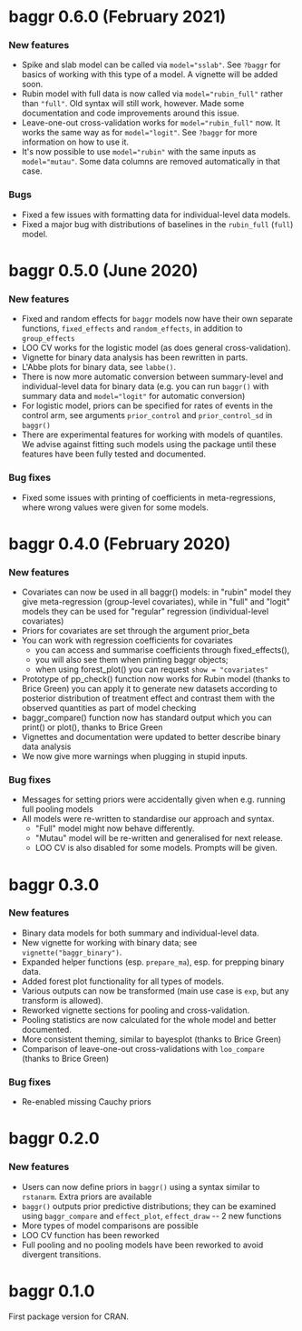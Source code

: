 # baggr 0.6.0 (February 2021)

### New features

* Spike and slab model can be called via `model="sslab"`. See `?baggr` for basics of
  working with this type of a model. A vignette will be added soon.
* Rubin model with full data is now called via `model="rubin_full"` rather than `"full"`. 
  Old syntax will still work, however. Made some documentation and code improvements
  around this issue.
* Leave-one-out cross-validation works for `model="rubin_full"` now. It works the same 
  way as for `model="logit"`. See `?baggr` for more information on how to use it.
* It's now possible to use `model="rubin"` with the same inputs as `model="mutau"`.
  Some data columns are removed automatically in that case.
  
### Bugs

* Fixed a few issues with formatting data for individual-level data models.
* Fixed a major bug with distributions of baselines in the `rubin_full` (`full`) model.


# baggr 0.5.0 (June 2020)

### New features

* Fixed and random effects for `baggr` models now have their own separate functions,
  `fixed_effects` and `random_effects`, in addition to `group_effects`
* LOO CV works for the logistic model (as does general cross-validation).
* Vignette for binary data analysis has been rewritten in parts.
* L'Abbe plots for binary data, see `labbe()`.
* There is now more automatic conversion between summary-level and individual-level
  data for binary data (e.g. you can run `baggr()` with summary data and `model="logit"`
  for automatic conversion)
* For logistic model, priors can be specified for rates of events in the control arm,
  see arguments `prior_control` and `prior_control_sd` in `baggr()`
* There are experimental features for working with models of quantiles. 
  We advise against fitting such models using the package until these features
  have been fully tested and documented.
  

### Bug fixes

* Fixed some issues with printing of coefficients in meta-regressions,
  where wrong values were given for some models.




# baggr 0.4.0 (February 2020)

### New features

* Covariates can now be used in all baggr() models: in "rubin" model they give meta-regression
  (group-level covariates), while in "full" and "logit" models they can be used for "regular"
  regression (individual-level covariates)
* Priors for covariates are set through the argument prior_beta
* You can work with regression coefficients for covariates 
    + you can access and summarise coefficients through fixed_effects(),
    + you will also see them when printing baggr objects; 
    + when using forest_plot() you can request `show = "covariates"`
* Prototype of pp_check() function now works for Rubin model (thanks to Brice Green)
  you can apply it to generate new datasets according to posterior distribution of treatment effect
  and contrast them with the observed quantities as part of model checking
* baggr_compare() function now has standard output which you can print() or plot(), 
  thanks to Brice Green
* Vignettes and documentation were updated to better describe binary data analysis
* We now give more warnings when plugging in stupid inputs.
  
### Bug fixes

* Messages for setting priors were accidentally given when e.g. running full pooling models
* All models were re-written to standardise our approach and syntax. 
  + "Full" model might now behave differently.
  + "Mutau" model will be re-written and generalised for next release.
  + LOO CV is also disabled for some models. Prompts will be given.



# baggr 0.3.0

### New features

* Binary data models for both summary and individual-level data.
* New vignette for working with binary data; see `vignette("baggr_binary")`.
* Expanded helper functions (esp. `prepare_ma`), esp. for prepping binary data.
* Added forest plot functionality for all types of models.
* Various outputs can now be transformed (main use case is `exp`, but any transform is allowed).
* Reworked vignette sections for pooling and cross-validation.
* Pooling statistics are now calculated for the whole model and better documented.
* More consistent theming, similar to bayesplot (thanks to Brice Green)
* Comparison of leave-one-out cross-validations with `loo_compare` (thanks to Brice Green)
  
### Bug fixes

* Re-enabled missing Cauchy priors



# baggr 0.2.0

### New features

* Users can now define priors in `baggr()` using a syntax similar to `rstanarm`.
  Extra priors are available
* `baggr()` outputs prior predictive distributions; they can be examined using
  `baggr_compare` and `effect_plot`, `effect_draw` -- 2 new functions
* More types of model comparisons are possible
* LOO CV function has been reworked
* Full pooling and no pooling models have been reworked to avoid divergent 
  transitions.



# baggr 0.1.0

First package version for CRAN. 

